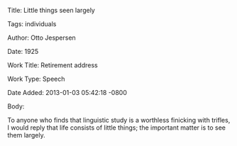 Title:  Little things seen largely

Tags:   individuals

Author: Otto Jespersen

Date:   1925

Work Title: Retirement address

Work Type: Speech

Date Added: 2013-01-03 05:42:18 -0800

Body: 

To anyone who finds that linguistic study is a worthless finicking with trifles, I would reply that life consists of little things; the important matter is to see them largely. 

